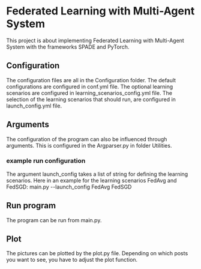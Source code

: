 # Federated Learning with Multi-Agent System

This project is about implementing Federated Learning with Multi-Agent System with the frameworks SPADE and PyTorch.

## Configuration
The configuration files are all in the Configuration folder.
The default configurations are configured in conf.yml file.
The optional learning scenarios are configured in learning_scenarios_config.yml file.
The selection of the learning scenarios that should run, are configured in launch_config.yml file.

## Arguments
The configuration of the program can also be influenced through arguments. 
This is configured in the Argparser.py in folder Utilities.

### example run configuration
The argument launch_config takes a list of string for defining the learning scenarios.
Here in an example for the learning scenarios FedAvg and FedSGD:
main.py --launch_config FedAvg FedSGD

## Run program
The program can be run from main.py.

## Plot
The pictures can be plotted by the plot.py file.
Depending on which posts you want to see, you have to adjust the plot function.
